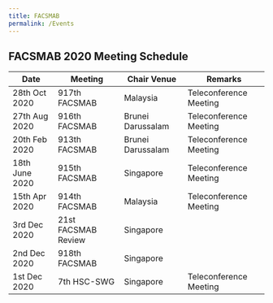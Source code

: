 ```yaml
---
title: FACSMAB
permalink: /Events
---
```

## **FACSMAB 2020 Meeting Schedule**

| Date| Meeting | Chair Venue | Remarks |
| ------------ | ------------- | ------------- | ------------- |
| 28th Oct 2020 | 917th FACSMAB | Malaysia | Teleconference Meeting |
| 27th Aug 2020 | 916th FACSMAB | Brunei Darussalam | Teleconference Meeting |
| 20th Feb 2020 | 913th FACSMAB | Brunei Darussalam | Teleconference Meeting |
| 18th June 2020 | 915th FACSMAB | Singapore | Teleconference Meeting |
| 15th Apr 2020 | 914th FACSMAB | Malaysia | Teleconference Meeting |
| 3rd Dec 2020 | 21st FACSMAB Review | Singapore |
| 2nd Dec 2020 | 918th FACSMAB | Singapore |
| 1st Dec 2020 | 7th HSC-SWG | Singapore | Teleconference Meeting |